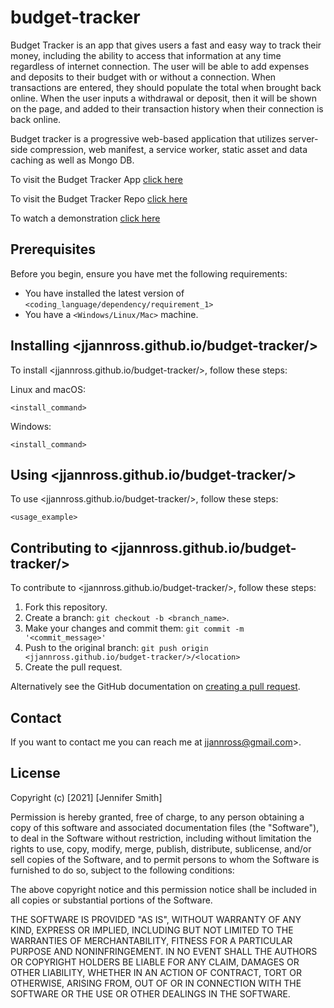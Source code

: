 # budget-tracker

Budget Tracker is an app that gives users a fast and easy way to track their money, including the ability to access that information at any time regardless of internet connection. The user will be able to add expenses and deposits to their budget with or without a connection. When transactions are entered, they should populate the total when brought back online. When the user inputs a withdrawal or deposit, then it will be shown on the page, and added to their transaction history when their connection is back online.

Budget tracker is a progressive web-based application that utilizes server-side compression, web manifest, a service worker, static asset and data caching as well as Mongo DB.

To visit the Budget Tracker App [click here](https://budget-tracker-nc.herokuapp.com/)

To visit the Budget Tracker Repo [click here](https://github.com/jjannross/budget-tracker)

To watch a demonstration [click here](https://drive.google.com/file/d/1bQJcI9Sc65-vAPOWIw0Wf6uPENyICN5M/view)

## Prerequisites

Before you begin, ensure you have met the following requirements:

- You have installed the latest version of `<coding_language/dependency/requirement_1>`
- You have a `<Windows/Linux/Mac>` machine.

## Installing <jjannross.github.io/budget-tracker/>

To install <jjannross.github.io/budget-tracker/>, follow these steps:

Linux and macOS:

```
<install_command>
```

Windows:

```
<install_command>
```

## Using <jjannross.github.io/budget-tracker/>

To use <jjannross.github.io/budget-tracker/>, follow these steps:

```
<usage_example>
```

## Contributing to <jjannross.github.io/budget-tracker/>

To contribute to <jjannross.github.io/budget-tracker/>, follow these steps:

1. Fork this repository.
2. Create a branch: `git checkout -b <branch_name>`.
3. Make your changes and commit them: `git commit -m '<commit_message>'`
4. Push to the original branch: `git push origin <jjannross.github.io/budget-tracker/>/<location>`
5. Create the pull request.

Alternatively see the GitHub documentation on [creating a pull request](https://help.github.com/en/github/collaborating-with-issues-and-pull-requests/creating-a-pull-request).

## Contact

If you want to contact me you can reach me at jjannross@gmail.com>.

## License

Copyright (c) [2021] [Jennifer Smith]

Permission is hereby granted, free of charge, to any person obtaining a copy
of this software and associated documentation files (the "Software"), to deal
in the Software without restriction, including without limitation the rights
to use, copy, modify, merge, publish, distribute, sublicense, and/or sell
copies of the Software, and to permit persons to whom the Software is
furnished to do so, subject to the following conditions:

The above copyright notice and this permission notice shall be included in all
copies or substantial portions of the Software.

THE SOFTWARE IS PROVIDED "AS IS", WITHOUT WARRANTY OF ANY KIND, EXPRESS OR
IMPLIED, INCLUDING BUT NOT LIMITED TO THE WARRANTIES OF MERCHANTABILITY,
FITNESS FOR A PARTICULAR PURPOSE AND NONINFRINGEMENT. IN NO EVENT SHALL THE
AUTHORS OR COPYRIGHT HOLDERS BE LIABLE FOR ANY CLAIM, DAMAGES OR OTHER
LIABILITY, WHETHER IN AN ACTION OF CONTRACT, TORT OR OTHERWISE, ARISING FROM,
OUT OF OR IN CONNECTION WITH THE SOFTWARE OR THE USE OR OTHER DEALINGS IN THE
SOFTWARE.
